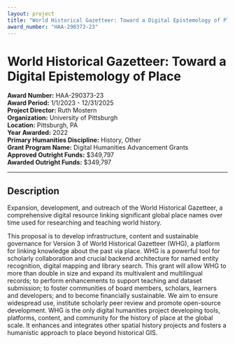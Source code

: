 ```yaml
---
layout: project
title: "World Historical Gazetteer: Toward a Digital Epistemology of Place"
award_number: "HAA-290373-23"
---
```



# World Historical Gazetteer: Toward a Digital Epistemology of Place

**Award Number:** HAA-290373-23  
**Award Period:** 1/1/2023 - 12/31/2025  
**Project Director:** Ruth  Mostern  
**Organization:** University of Pittsburgh  
**Location:** Pittsburgh, PA  
**Year Awarded:** 2022  
**Primary Humanities Discipline:** History, Other  
**Grant Program Name:** Digital Humanities Advancement Grants  
**Approved Outright Funds:** $349,797  
**Awarded Outright Funds:** $349,797  

---

## Description

<p>Expansion,
development, and outreach of the World Historical Gazetteer, a comprehensive
digital resource linking significant global place names over time used for
researching and teaching world history.</p>
<p>This proposal is to develop infrastructure, content and sustainable governance for Version 3 of World Historical Gazetteer (WHG), a platform for linking knowledge about the past via place. WHG is a powerful tool for scholarly collaboration and crucial backend architecture for named entity recognition, digital mapping and library search. This grant will allow WHG to more than double in size and expand its multivalent and multilingual records; to perform enhancements to support teaching and dataset submission; to foster communities of board members, scholars, learners and developers; and to become financially sustainable. We aim to ensure widespread use, institute scholarly peer review and promote open-source development. WHG is the only digital humanities project developing tools, platforms, content, and community for the history of place at the global scale. It enhances and integrates other spatial history projects and fosters a humanistic approach to place beyond historical GIS.</p>
